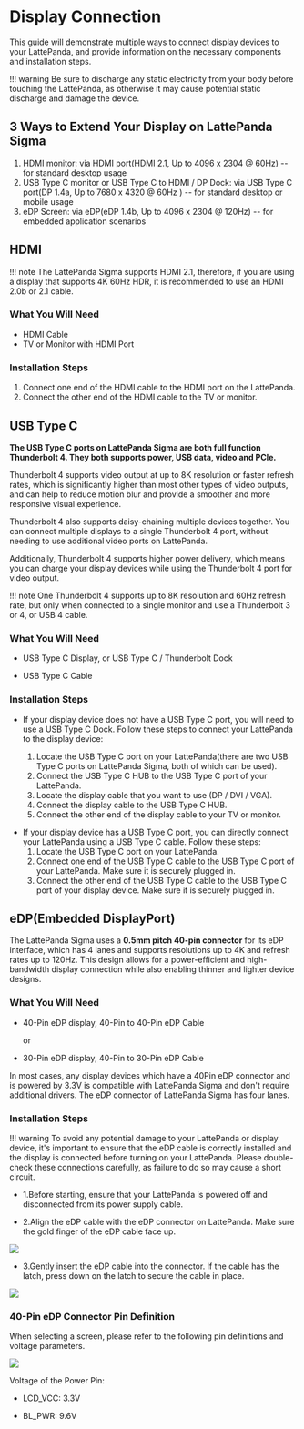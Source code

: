 # Display Connection

This guide will demonstrate multiple ways to connect display devices to your LattePanda, and provide information on the necessary components and installation steps.

!!! warning
    Be sure to discharge any static electricity from your body before touching the LattePanda, as otherwise it may cause potential static discharge and damage the device. 

## 3 Ways to Extend Your Display on LattePanda Sigma

1. HDMI monitor: via HDMI port(HDMI 2.1, Up to 4096 x 2304 @ 60Hz) -- for standard desktop usage
2. USB Type C monitor or USB Type C to HDMI / DP Dock: via USB Type C port(DP 1.4a, Up to 7680 x 4320 @ 60Hz ) -- for standard desktop or mobile usage
3. eDP Screen: via eDP(eDP 1.4b, Up to 4096 x 2304 @ 120Hz) -- for embedded application scenarios

## HDMI

!!! note
    The LattePanda Sigma supports HDMI 2.1, therefore, if you are using a display that supports 4K 60Hz HDR, it is recommended to use an HDMI 2.0b or 2.1 cable.

### What You Will Need

* HDMI Cable
* TV or Monitor with HDMI Port

### Installation Steps

1. Connect one end of the HDMI cable to the HDMI port on the LattePanda.
2. Connect the other end of the HDMI cable to the TV or monitor.

## USB Type C

**The USB Type C ports on LattePanda Sigma are both full function Thunderbolt 4. They both supports power, USB data, video and PCIe.** 

Thunderbolt 4 supports video output at up to 8K resolution or faster refresh rates, which is significantly higher than most other types of video outputs, and can help to reduce motion blur and provide a smoother and more responsive visual experience. 

Thunderbolt 4 also supports daisy-chaining multiple devices together. You can connect multiple displays to a single Thunderbolt 4 port, without needing to use additional video ports on LattePanda. 

Additionally, Thunderbolt 4 supports higher power delivery, which means you can charge your display devices while using the Thunderbolt 4 port for video output. 

!!! note
    One Thunderbolt 4 supports up to 8K resolution and 60Hz refresh rate,  but only when connected to a single monitor and use a Thunderbolt 3 or 4, or USB 4 cable.

### What You Will Need

* USB Type C Display, or USB Type C / Thunderbolt Dock

* USB Type C Cable


### Installation Steps

* If your display device does not have a USB Type C port, you will need to use a USB Type C Dock. Follow these steps to connect your LattePanda to the display device:

	1. Locate the USB Type C port on your LattePanda(there are two USB Type C ports on LattePanda Sigma, both of which can be used).
	2. Connect the USB Type C HUB to the USB Type C port of your LattePanda. 
	3. Locate the display cable that you want to use (DP / DVI / VGA).
	4. Connect the display cable to the USB Type C HUB. 
	5. Connect the other end of the display cable to your TV or monitor. <br>

- If your display device has a USB Type C port, you can directly connect your LattePanda using a USB Type C cable. Follow these steps:
  1. Locate the USB Type C port on your LattePanda.
  2. Connect one end of the USB Type C cable to the USB Type C port of your LattePanda. Make sure it is securely plugged in.
  3. Connect the other end of the USB Type C cable to the USB Type C port of your display device. Make sure it is securely plugged in.


## eDP(Embedded DisplayPort)

The LattePanda Sigma uses a **0.5mm pitch 40-pin connector** for its eDP interface, which has 4 lanes and supports resolutions up to 4K and refresh rates up to 120Hz. This design allows for a power-efficient and high-bandwidth display connection while also enabling thinner and lighter device designs. 

### What You Will Need

* 40-Pin eDP display, 40-Pin to 40-Pin eDP Cable 

  or

* 30-Pin eDP display, 40-Pin to 30-Pin eDP Cable<br>

In most cases, any display devices which have a 40Pin eDP connector and is powered by 3.3V is compatible with LattePanda Sigma and don't require additional drivers. The eDP connector of LattePanda Sigma has four lanes.

### Installation Steps

!!! warning
    To avoid any potential damage to your LattePanda or display device, it's important to ensure that the eDP cable is correctly installed and the display is connected before turning on your LattePanda. Please double-check these connections carefully, as failure to do so may cause a short circuit.

- 1.Before starting, ensure that your LattePanda is powered off and disconnected from its power supply cable.

- 2.Align the eDP cable with the eDP connector on LattePanda. Make sure the gold finger of the eDP cable face up.

![](https://dfimg.dfrobot.com/nobody/wiki/a7bfaf03afa9a7a7abbfe1e91d4fbc2c.png)

- 3.Gently insert the eDP cable into the connector. If the cable has the latch, press down on the latch to secure the cable in place.

![](https://dfimg.dfrobot.com/nobody/wiki/3822e4e06f30141117ad8d1e0254f46c.png)



### 40-Pin eDP Connector Pin Definition

When selecting a screen, please refer to the following pin definitions and voltage parameters.

![](https://dfimg.dfrobot.com/nobody/wiki/c02eee6dea5a35491d064a90341b3406.png)

Voltage of the Power Pin:

* LCD_VCC: 3.3V

* BL_PWR:  9.6V

